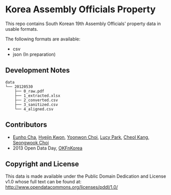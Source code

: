 # Korea Assembly Officials Property

This repo contains South Korean 19th Assembly Officials' property data in usable formats.

The following formats are available:

- csv
- json (In preparation)

## Development Notes

	data
	└── 20120530
    	├── 0_raw.pdf
    	├── 1_extracted.xlsx
	    ├── 2_converted.csv
    	├── 3_sanitized.csv
	    └── 4_aligned.csv
    
## Contributors
- <a href="mailto:eunho.cha@gmail.com">Eunho Cha</a>, <a href="mailto:hjkwon@newstapa.org">Hyejin Kwon</a>, <a href="mailto:soulabe@newstapa.org">Yoonwon Choi</a>, <a href="mailto:lucypark@popong.com">Lucy Park</a>, <a href="mailto:steel@popong.com">Cheol Kang</a>, <a href="mailto:2424wlsgur@naver.com">Seongwook Choi</a>
- 2013 Open Data Day, <a href="http://www.facebook.com/OKFNKorea">OKFnKorea</a>

## Copyright and License
This data is made available under the Public Domain Dedication and License v1.0 whose full text can be found at: http://www.opendatacommons.org/licenses/pddl/1.0/
